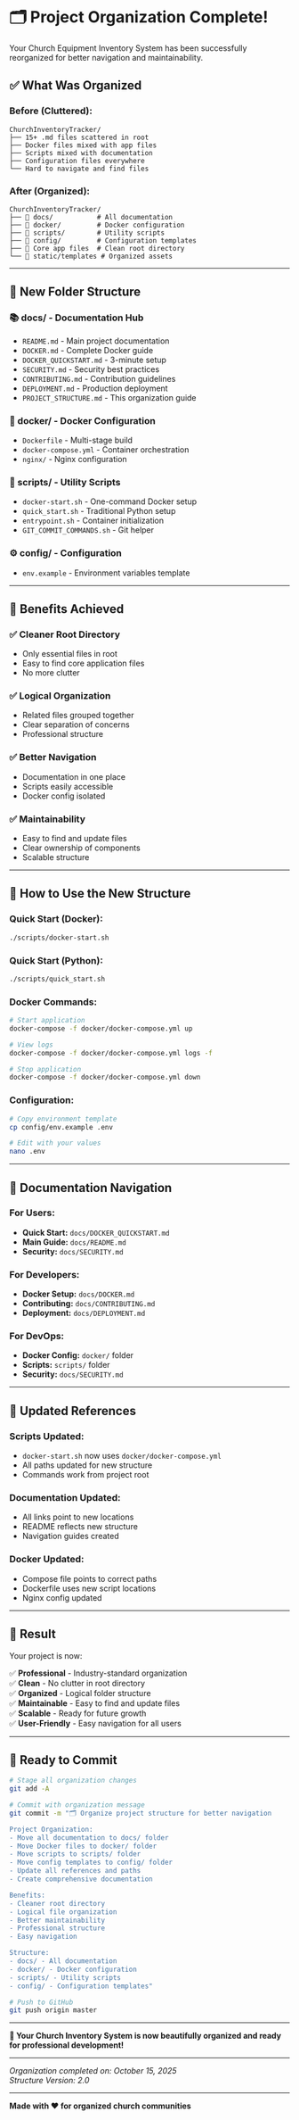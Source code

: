 # 🗂️ Project Organization Complete!

Your Church Equipment Inventory System has been successfully reorganized for better navigation and maintainability.

## ✅ **What Was Organized**

### **Before (Cluttered):**
```
ChurchInventoryTracker/
├── 15+ .md files scattered in root
├── Docker files mixed with app files  
├── Scripts mixed with documentation
├── Configuration files everywhere
└── Hard to navigate and find files
```

### **After (Organized):**
```
ChurchInventoryTracker/
├── 📁 docs/           # All documentation
├── 📁 docker/         # Docker configuration  
├── 📁 scripts/        # Utility scripts
├── 📁 config/         # Configuration templates
├── 🐍 Core app files  # Clean root directory
└── 📁 static/templates # Organized assets
```

---

## 📁 **New Folder Structure**

### **📚 docs/** - Documentation Hub
- `README.md` - Main project documentation
- `DOCKER.md` - Complete Docker guide
- `DOCKER_QUICKSTART.md` - 3-minute setup
- `SECURITY.md` - Security best practices
- `CONTRIBUTING.md` - Contribution guidelines
- `DEPLOYMENT.md` - Production deployment
- `PROJECT_STRUCTURE.md` - This organization guide

### **🐳 docker/** - Docker Configuration
- `Dockerfile` - Multi-stage build
- `docker-compose.yml` - Container orchestration
- `nginx/` - Nginx configuration

### **🔧 scripts/** - Utility Scripts
- `docker-start.sh` - One-command Docker setup
- `quick_start.sh` - Traditional Python setup
- `entrypoint.sh` - Container initialization
- `GIT_COMMIT_COMMANDS.sh` - Git helper

### **⚙️ config/** - Configuration
- `env.example` - Environment variables template

---

## 🎯 **Benefits Achieved**

### ✅ **Cleaner Root Directory**
- Only essential files in root
- Easy to find core application files
- No more clutter

### ✅ **Logical Organization**
- Related files grouped together
- Clear separation of concerns
- Professional structure

### ✅ **Better Navigation**
- Documentation in one place
- Scripts easily accessible
- Docker config isolated

### ✅ **Maintainability**
- Easy to find and update files
- Clear ownership of components
- Scalable structure

---

## 🚀 **How to Use the New Structure**

### **Quick Start (Docker):**
```bash
./scripts/docker-start.sh
```

### **Quick Start (Python):**
```bash
./scripts/quick_start.sh
```

### **Docker Commands:**
```bash
# Start application
docker-compose -f docker/docker-compose.yml up

# View logs
docker-compose -f docker/docker-compose.yml logs -f

# Stop application
docker-compose -f docker/docker-compose.yml down
```

### **Configuration:**
```bash
# Copy environment template
cp config/env.example .env

# Edit with your values
nano .env
```

---

## 📖 **Documentation Navigation**

### **For Users:**
- **Quick Start:** `docs/DOCKER_QUICKSTART.md`
- **Main Guide:** `docs/README.md`
- **Security:** `docs/SECURITY.md`

### **For Developers:**
- **Docker Setup:** `docs/DOCKER.md`
- **Contributing:** `docs/CONTRIBUTING.md`
- **Deployment:** `docs/DEPLOYMENT.md`

### **For DevOps:**
- **Docker Config:** `docker/` folder
- **Scripts:** `scripts/` folder
- **Security:** `docs/SECURITY.md`

---

## 🔄 **Updated References**

### **Scripts Updated:**
- `docker-start.sh` now uses `docker/docker-compose.yml`
- All paths updated for new structure
- Commands work from project root

### **Documentation Updated:**
- All links point to new locations
- README reflects new structure
- Navigation guides created

### **Docker Updated:**
- Compose file points to correct paths
- Dockerfile uses new script locations
- Nginx config updated

---

## 🎉 **Result**

Your project is now:

✅ **Professional** - Industry-standard organization  
✅ **Clean** - No clutter in root directory  
✅ **Organized** - Logical folder structure  
✅ **Maintainable** - Easy to find and update files  
✅ **Scalable** - Ready for future growth  
✅ **User-Friendly** - Easy navigation for all users  

---

## 📝 **Ready to Commit**

```bash
# Stage all organization changes
git add -A

# Commit with organization message
git commit -m "🗂️ Organize project structure for better navigation

Project Organization:
- Move all documentation to docs/ folder
- Move Docker files to docker/ folder  
- Move scripts to scripts/ folder
- Move config templates to config/ folder
- Update all references and paths
- Create comprehensive documentation

Benefits:
- Cleaner root directory
- Logical file organization
- Better maintainability
- Professional structure
- Easy navigation

Structure:
- docs/ - All documentation
- docker/ - Docker configuration
- scripts/ - Utility scripts
- config/ - Configuration templates"

# Push to GitHub
git push origin master
```

---

**🎉 Your Church Inventory System is now beautifully organized and ready for professional development!**

---

*Organization completed on: October 15, 2025*  
*Structure Version: 2.0*

---

**Made with ❤️ for organized church communities**
